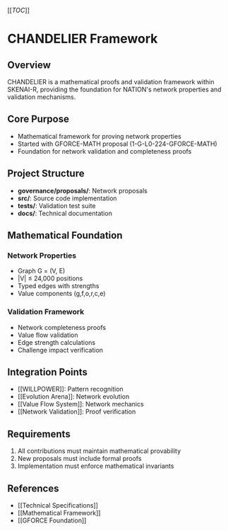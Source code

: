 [[_TOC_]]

# CHANDELIER Framework

## Overview
CHANDELIER is a mathematical proofs and validation framework within SKENAI-R, providing the foundation for NATION's network properties and validation mechanisms.

## Core Purpose
- Mathematical framework for proving network properties
- Started with GFORCE-MATH proposal (1-G-L0-224-GFORCE-MATH)
- Foundation for network validation and completeness proofs

## Project Structure
- **governance/proposals/**: Network proposals
- **src/**: Source code implementation
- **tests/**: Validation test suite
- **docs/**: Technical documentation

## Mathematical Foundation
### Network Properties
- Graph G = (V, E)
- |V| ≤ 24,000 positions
- Typed edges with strengths
- Value components (g,f,o,r,c,e)

### Validation Framework
- Network completeness proofs
- Value flow validation
- Edge strength calculations
- Challenge impact verification

## Integration Points
- [[WILLPOWER]]: Pattern recognition
- [[Evolution Arena]]: Network evolution
- [[Value Flow System]]: Network mechanics
- [[Network Validation]]: Proof verification

## Requirements
1. All contributions must maintain mathematical provability
2. New proposals must include formal proofs
3. Implementation must enforce mathematical invariants

## References
- [[Technical Specifications]]
- [[Mathematical Framework]]
- [[GFORCE Foundation]]

